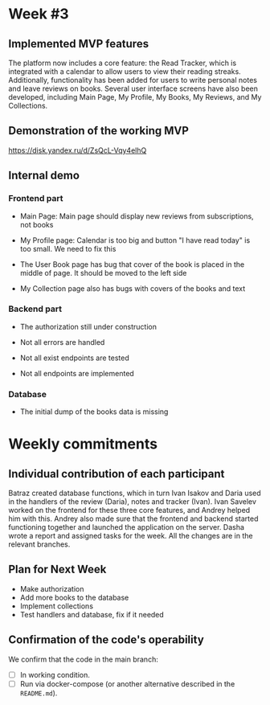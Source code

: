 # **Week #3**

## Implemented MVP features

The platform now includes a core feature: the Read Tracker, which is integrated with a calendar to allow users to view their reading streaks. 
Additionally, functionality has been added for users to write personal notes and leave reviews on books. 
Several user interface screens have also been developed, including Main Page, My Profile, My Books, My Reviews, and My Collections.

## Demonstration of the working MVP
https://disk.yandex.ru/d/ZsQcL-Vqy4elhQ

## Internal demo

### Frontend part

- Main Page:
Main page should display new reviews from subscriptions, not books

- My Profile page:
Calendar is too big and button "I have read today" is too small. We need to fix this

- The User Book page has bug that cover of the book is placed in the middle of page. It should be moved to the left side

- My Collection page also has bugs with covers of the books and text

### Backend part

- The authorization still under construction

- Not all errors are handled

- Not all exist endpoints are tested

- Not all endpoints are implemented

### Database

- The initial dump of the books data is missing

# Weekly commitments

## Individual contribution of each participant

Batraz created database functions, which in turn Ivan Isakov and Daria used in the handlers of the review (Daria), 
notes and tracker (Ivan). Ivan Savelev worked on the frontend for these three core features, and Andrey helped him with this. 
Andrey also made sure that the frontend and backend started functioning together and launched the application on the server. 
Dasha wrote a report and assigned tasks for the week. All the changes are in the relevant branches.

## Plan for Next Week

- Make authorization
- Add more books to the database
- Implement collections
- Test handlers and database, fix if it needed

## Confirmation of the code's operability

We confirm that the code in the main branch:
- [ ] In working condition.
- [ ] Run via docker-compose (or another alternative described in the `README.md`).

